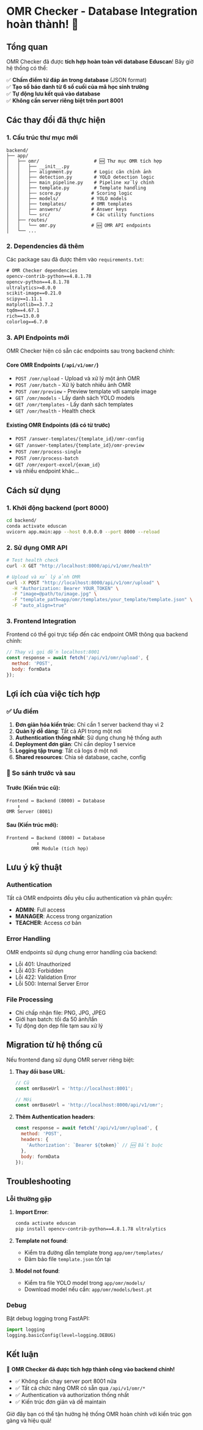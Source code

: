 # OMR Checker - Database Integration hoàn thành! 🎉

## Tổng quan

OMR Checker đã được **tích hợp hoàn toàn với database Eduscan**! Bây giờ hệ thống có thể:

✅ **Chấm điểm từ đáp án trong database** (JSON format)  
✅ **Tạo số báo danh từ 6 số cuối của mã học sinh trường**  
✅ **Tự động lưu kết quả vào database**  
✅ **Không cần server riêng biệt trên port 8001**

## Các thay đổi đã thực hiện

### 1. Cấu trúc thư mục mới
```
backend/
├── app/
│   ├── omr/                    # 🆕 Thư mục OMR tích hợp
│   │   ├── __init__.py
│   │   ├── alignment.py        # Logic căn chỉnh ảnh
│   │   ├── detection.py        # YOLO detection logic
│   │   ├── main_pipeline.py    # Pipeline xử lý chính
│   │   ├── template.py         # Template handling
│   │   ├── score.py           # Scoring logic
│   │   ├── models/            # YOLO models
│   │   ├── templates/         # OMR templates
│   │   ├── answers/           # Answer keys
│   │   └── src/               # Các utility functions
│   ├── routes/
│   │   └── omr.py             # 🆕 OMR API endpoints
│   └── ...
```

### 2. Dependencies đã thêm
Các package sau đã được thêm vào `requirements.txt`:
```txt
# OMR Checker dependencies
opencv-contrib-python==4.8.1.78
opencv-python==4.8.1.78
ultralytics>=8.0.0
scikit-image==0.21.0
scipy==1.11.1
matplotlib==3.7.2
tqdm==4.67.1
rich==13.0.0
colorlog==6.7.0
```

### 3. API Endpoints mới
OMR Checker hiện có sẵn các endpoints sau trong backend chính:

#### Core OMR Endpoints (`/api/v1/omr/`)
- `POST /omr/upload` - Upload và xử lý một ảnh OMR
- `POST /omr/batch` - Xử lý batch nhiều ảnh OMR  
- `POST /omr/preview` - Preview template với sample image
- `GET /omr/models` - Lấy danh sách YOLO models
- `GET /omr/templates` - Lấy danh sách templates
- `GET /omr/health` - Health check

#### Existing OMR Endpoints (đã có từ trước)
- `POST /answer-templates/{template_id}/omr-config`
- `GET /answer-templates/{template_id}/omr-preview`
- `POST /omr/process-single`
- `POST /omr/process-batch`
- `GET /omr/export-excel/{exam_id}`
- và nhiều endpoint khác...

## Cách sử dụng

### 1. Khởi động backend (port 8000)
```bash
cd backend/
conda activate eduscan
uvicorn app.main:app --host 0.0.0.0 --port 8000 --reload
```

### 2. Sử dụng OMR API
```bash
# Test health check
curl -X GET "http://localhost:8000/api/v1/omr/health"

# Upload và xử lý ảnh OMR
curl -X POST "http://localhost:8000/api/v1/omr/upload" \
  -H "Authorization: Bearer YOUR_TOKEN" \
  -F "image=@path/to/image.jpg" \
  -F "template_path=app/omr/templates/your_template/template.json" \
  -F "auto_align=true"
```

### 3. Frontend Integration
Frontend có thể gọi trực tiếp đến các endpoint OMR thông qua backend chính:
```javascript
// Thay vì gọi đến localhost:8001
const response = await fetch('/api/v1/omr/upload', {
  method: 'POST',
  body: formData
});
```

## Lợi ích của việc tích hợp

### ✅ Ưu điểm
1. **Đơn giản hóa kiến trúc**: Chỉ cần 1 server backend thay vì 2
2. **Quản lý dễ dàng**: Tất cả API trong một nơi
3. **Authentication thống nhất**: Sử dụng chung hệ thống auth
4. **Deployment đơn giản**: Chỉ cần deploy 1 service
5. **Logging tập trung**: Tất cả logs ở một nơi
6. **Shared resources**: Chia sẻ database, cache, config

### 🔄 So sánh trước và sau

#### Trước (Kiến trúc cũ):
```
Frontend ↔ Backend (8000) ↔ Database
    ↕
OMR Server (8001)
```

#### Sau (Kiến trúc mới):
```
Frontend ↔ Backend (8000) ↔ Database
           ↕
         OMR Module (tích hợp)
```

## Lưu ý kỹ thuật

### Authentication
Tất cả OMR endpoints đều yêu cầu authentication và phân quyền:
- **ADMIN**: Full access
- **MANAGER**: Access trong organization
- **TEACHER**: Access cơ bản

### Error Handling
OMR endpoints sử dụng chung error handling của backend:
- Lỗi 401: Unauthorized
- Lỗi 403: Forbidden  
- Lỗi 422: Validation Error
- Lỗi 500: Internal Server Error

### File Processing
- Chỉ chấp nhận file: PNG, JPG, JPEG
- Giới hạn batch: tối đa 50 ảnh/lần
- Tự động dọn dẹp file tạm sau xử lý

## Migration từ hệ thống cũ

Nếu frontend đang sử dụng OMR server riêng biệt:

1. **Thay đổi base URL**:
   ```javascript
   // Cũ
   const omrBaseUrl = 'http://localhost:8001';
   
   // Mới  
   const omrBaseUrl = 'http://localhost:8000/api/v1/omr';
   ```

2. **Thêm Authentication headers**:
   ```javascript
   const response = await fetch('/api/v1/omr/upload', {
     method: 'POST',
     headers: {
       'Authorization': `Bearer ${token}` // 🆕 Bắt buộc
     },
     body: formData
   });
   ```

## Troubleshooting

### Lỗi thường gặp

1. **Import Error**: 
   ```bash
   conda activate eduscan
   pip install opencv-contrib-python==4.8.1.78 ultralytics
   ```

2. **Template not found**:
   - Kiểm tra đường dẫn template trong `app/omr/templates/`
   - Đảm bảo file `template.json` tồn tại

3. **Model not found**:
   - Kiểm tra file YOLO model trong `app/omr/models/`
   - Download model nếu cần: `app/omr/models/best.pt`

### Debug
Bật debug logging trong FastAPI:
```python
import logging
logging.basicConfig(level=logging.DEBUG)
```

## Kết luận

🎉 **OMR Checker đã được tích hợp thành công vào backend chính!**

- ✅ Không cần chạy server port 8001 nữa
- ✅ Tất cả chức năng OMR có sẵn qua `/api/v1/omr/*`
- ✅ Authentication và authorization thống nhất
- ✅ Kiến trúc đơn giản và dễ maintain

Giờ đây bạn có thể tận hưởng hệ thống OMR hoàn chính với kiến trúc gọn gàng và hiệu quả! 